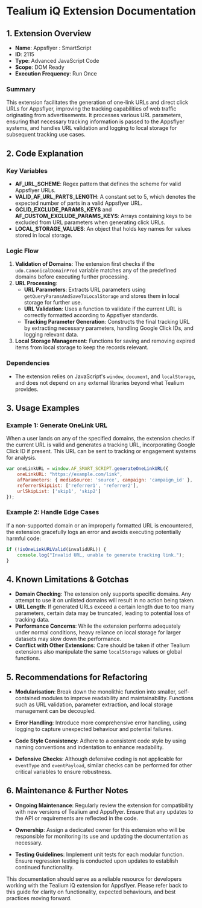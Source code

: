 # Tealium iQ Extension Documentation

## 1. Extension Overview

- **Name**: Appsflyer : SmartScript
- **ID**: 2115
- **Type**: Advanced JavaScript Code
- **Scope**: DOM Ready
- **Execution Frequency**: Run Once

### Summary
This extension facilitates the generation of one-link URLs and direct click URLs for Appsflyer, improving the tracking capabilities of web traffic originating from advertisements. It processes various URL parameters, ensuring that necessary tracking information is passed to the Appsflyer systems, and handles URL validation and logging to local storage for subsequent tracking use cases.

## 2. Code Explanation

### Key Variables
- **AF_URL_SCHEME**: Regex pattern that defines the scheme for valid Appsflyer URLs.
- **VALID_AF_URL_PARTS_LENGTH**: A constant set to 5, which denotes the expected number of parts in a valid Appsflyer URL.
- **GCLID_EXCLUDE_PARAMS_KEYS** and **AF_CUSTOM_EXCLUDE_PARAMS_KEYS**: Arrays containing keys to be excluded from URL parameters when generating click URLs.
- **LOCAL_STORAGE_VALUES**: An object that holds key names for values stored in local storage.

### Logic Flow
1. **Validation of Domains**: The extension first checks if the `udo.CanonicalDomainProd` variable matches any of the predefined domains before executing further processing.
2. **URL Processing**:
   - **URL Parameters**: Extracts URL parameters using `getQueryParamsAndSaveToLocalStorage` and stores them in local storage for further use.
   - **URL Validation**: Uses a function to validate if the current URL is correctly formatted according to Appsflyer standards.
   - **Tracking Parameter Generation**: Constructs the final tracking URL by extracting necessary parameters, handling Google Click IDs, and logging relevant data.
3. **Local Storage Management**: Functions for saving and removing expired items from local storage to keep the records relevant.

### Dependencies
- The extension relies on JavaScript's `window`, `document`, and `localStorage`, and does not depend on any external libraries beyond what Tealium provides. 

## 3. Usage Examples

### Example 1: Generate OneLink URL
When a user lands on any of the specified domains, the extension checks if the current URL is valid and generates a tracking URL, incorporating Google Click ID if present. This URL can be sent to tracking or engagement systems for analysis. 

```javascript
var oneLinkURL = window.AF_SMART_SCRIPT.generateOneLinkURL({
    oneLinkURL: "https://example.com/link",
    afParameters: { mediaSource: 'source', campaign: 'campaign_id' },
    referrerSkipList: ['referrer1', 'referrer2'],
    urlSkipList: ['skip1', 'skip2']
});
```

### Example 2: Handle Edge Cases
If a non-supported domain or an improperly formatted URL is encountered, the extension gracefully logs an error and avoids executing potentially harmful code:

```javascript
if (!isOneLinkURLValid(invalidURL)) {
    console.log("Invalid URL, unable to generate tracking link.");
}
```

## 4. Known Limitations & Gotchas

- **Domain Checking**: The extension only supports specific domains. Any attempt to use it on unlisted domains will result in no action being taken.
- **URL Length**: If generated URLs exceed a certain length due to too many parameters, certain data may be truncated, leading to potential loss of tracking data.
- **Performance Concerns**: While the extension performs adequately under normal conditions, heavy reliance on local storage for larger datasets may slow down the performance.
- **Conflict with Other Extensions**: Care should be taken if other Tealium extensions also manipulate the same `localStorage` values or global functions.

## 5. Recommendations for Refactoring

- **Modularisation**: Break down the monolithic function into smaller, self-contained modules to improve readability and maintainability. Functions such as URL validation, parameter extraction, and local storage management can be decoupled.
  
- **Error Handling**: Introduce more comprehensive error handling, using logging to capture unexpected behaviour and potential failures.
  
- **Code Style Consistency**: Adhere to a consistent code style by using naming conventions and indentation to enhance readability.

- **Defensive Checks**: Although defensive coding is not applicable for `eventType` and `eventPayload`, similar checks can be performed for other critical variables to ensure robustness.

## 6. Maintenance & Further Notes

- **Ongoing Maintenance**: Regularly review the extension for compatibility with new versions of Tealium and Appsflyer. Ensure that any updates to the API or requirements are reflected in the code.
  
- **Ownership**: Assign a dedicated owner for this extension who will be responsible for monitoring its use and updating the documentation as necessary.
  
- **Testing Guidelines**: Implement unit tests for each modular function. Ensure regression testing is conducted upon updates to establish continued functionality.

This documentation should serve as a reliable resource for developers working with the Tealium iQ extension for Appsflyer. Please refer back to this guide for clarity on functionality, expected behaviours, and best practices moving forward.